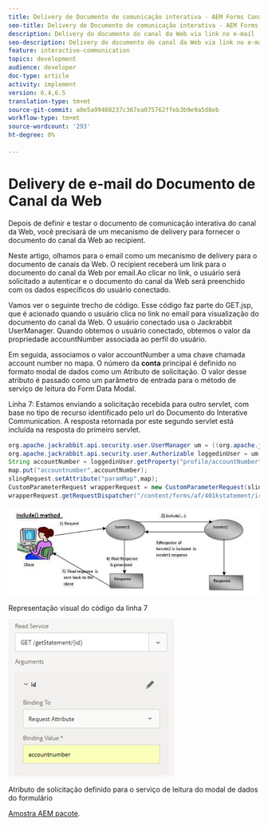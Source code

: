 ```yaml
---
title: Delivery de Documento de comunicação interativa - AEM Forms Canal da Web
seo-title: Delivery de Documento de comunicação interativa - AEM Forms Canal da Web
description: Delivery do documento do canal da Web via link no e-mail
seo-description: Delivery do documento do canal da Web via link no e-mail
feature: interactive-communication
topics: development
audience: developer
doc-type: article
activity: implement
version: 6.4,6.5
translation-type: tm+mt
source-git-commit: a0e5a99408237c367ea075762ffeb3b9e9a5d8eb
workflow-type: tm+mt
source-wordcount: '293'
ht-degree: 0%

---
```



# Delivery de e-mail do Documento de Canal da Web

Depois de definir e testar o documento de comunicação interativa do canal da Web, você precisará de um mecanismo de delivery para fornecer o documento do canal da Web ao recipient.

Neste artigo, olhamos para o email como um mecanismo de delivery para o documento de canais da Web. O recipient receberá um link para o documento do canal da Web por email.Ao clicar no link, o usuário será solicitado a autenticar e o documento do canal da Web será preenchido com os dados específicos do usuário conectado.

Vamos ver o seguinte trecho de código. Esse código faz parte do GET.jsp, que é acionado quando o usuário clica no link no email para visualização do documento do canal da Web. O usuário conectado usa o Jackrabbit UserManager. Quando obtemos o usuário conectado, obtemos o valor da propriedade accountNumber associada ao perfil do usuário.

Em seguida, associamos o valor accountNumber a uma chave chamada account number no mapa. O número da **conta** principal é definido no formato modal de dados como um Atributo de solicitação. O valor desse atributo é passado como um parâmetro de entrada para o método de serviço de leitura do Form Data Modal.

Linha 7: Estamos enviando a solicitação recebida para outro servlet, com base no tipo de recurso identificado pelo url do Documento do Interative Communication. A resposta retornada por este segundo servlet está incluída na resposta do primeiro servlet.

```java
org.apache.jackrabbit.api.security.user.UserManager um = ((org.apache.jackrabbit.api.JackrabbitSession) session).getUserManager();
org.apache.jackrabbit.api.security.user.Authorizable loggedinUser = um.getAuthorizable(session.getUserID());
String accountNumber = loggedinUser.getProperty("profile/accountNumber")[0].getString();
map.put("accountnumber",accountNumber);
slingRequest.setAttribute("paramMap",map);
CustomParameterRequest wrapperRequest = new CustomParameterRequest(slingRequest,"GET");
wrapperRequest.getRequestDispatcher("/content/forms/af/401kstatement/irastatement/channels/web.html").include(wrapperRequest, response);
```

![includemethod](assets/includemethod.jpg)

Representação visual do código da linha 7

![requestparameter](assets/requestparameter.png)

Atributo de solicitação definido para o serviço de leitura do modal de dados do formulário


[Amostra AEM pacote](assets/webchanneldelivery.zip).
